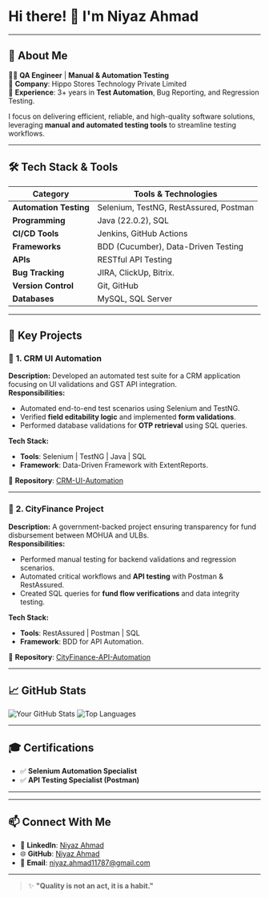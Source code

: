 # Hi there! 👋 I'm **Niyaz Ahmad**

---

## 🚀 About Me

👨‍💻 **QA Engineer** | **Manual & Automation Testing**  
💼 **Company**: Hippo Stores Technology Private Limited  
🔧 **Experience**: 3+ years in **Test Automation**, Bug Reporting, and Regression Testing.  

I focus on delivering efficient, reliable, and high-quality software solutions, leveraging **manual and automated testing tools** to streamline testing workflows.

---

## 🛠️ Tech Stack & Tools

| **Category**           | **Tools & Technologies**                                |
|------------------------|--------------------------------------------------------|
| **Automation Testing** | Selenium, TestNG, RestAssured, Postman                 |
| **Programming**        | Java (22.0.2), SQL                                    |
| **CI/CD Tools**        | Jenkins, GitHub Actions                               |
| **Frameworks**         | BDD (Cucumber), Data-Driven Testing                   |
| **APIs**               | RESTful API Testing                                   |
| **Bug Tracking**       | JIRA, ClickUp, Bitrix.                                          |
| **Version Control**    | Git, GitHub                                           |
| **Databases**          | MySQL, SQL Server                                     |

---

## 📌 Key Projects

### 🚀 **1. CRM UI Automation**

**Description:** Developed an automated test suite for a CRM application focusing on UI validations and GST API integration.  
**Responsibilities:**
- Automated end-to-end test scenarios using Selenium and TestNG.  
- Verified **field editability logic** and implemented **form validations**.  
- Performed database validations for **OTP retrieval** using SQL queries.  

**Tech Stack:**
- **Tools**: Selenium | TestNG | Java | SQL  
- **Framework**: Data-Driven Framework with ExtentReports.  

📝 **Repository**: [CRM-UI-Automation]()

---

### 🚀 **2. CityFinance Project**

**Description:** A government-backed project ensuring transparency for fund disbursement between MOHUA and ULBs.  
**Responsibilities:**
- Performed manual testing for backend validations and regression scenarios.  
- Automated critical workflows and **API testing** with Postman & RestAssured.  
- Created SQL queries for **fund flow verifications** and data integrity testing.  

**Tech Stack:**
- **Tools**: RestAssured | Postman | SQL  
- **Framework**: BDD for API Automation.  

📝 **Repository**: [CityFinance-API-Automation]()

---

## 📈 GitHub Stats

![Your GitHub Stats](https://github-readme-stats.vercel.app/api?username=niyazahmad11787&show_icons=true&theme=radical)
![Top Languages](https://github-readme-stats.vercel.app/api/top-langs/?username=niyazahmad11787&layout=compact&theme=radical)

---

## 🎓 Certifications  
 
- ✅ **Selenium Automation Specialist**  
- ✅ **API Testing Specialist (Postman)**  

---

---

## 📫 Connect With Me  

- 💼 **LinkedIn**: [Niyaz Ahmad](https://www.linkedin.com/in/niyaz-ahmad-2b45b2249)  
- 🌐 **GitHub**: [Niyaz Ahmad](https://github.com/niyazahmad11787)  
- 📧 **Email**: niyaz.ahmad11787@gmail.com  

---

> ✨ **"Quality is not an act, it is a habit."**  

